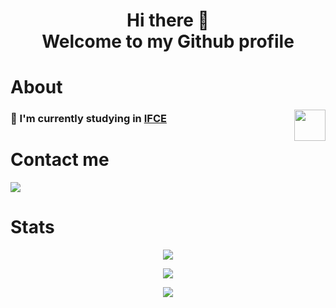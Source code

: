 <h1 align=center>Hi there 👋 <br/> Welcome to my Github profile </h1>

# About

<img  align="right" width="50" height="auto" src="https://media3.giphy.com/media/v1.Y2lkPTc5MGI3NjExMHVnaHdwbG12dnAzdWI4dG9xODI2MndoenYwZ2V4cGlvcW12azVoYiZlcD12MV9pbnRlcm5hbF9naWZfYnlfaWQmY3Q9cw/0Gn3SjODrZCyi6qCsp/giphy.webp">

### 🔭 I'm currently studying in [IFCE](https://ifce.edu.br/maracanau)


<h1 align=start>Contact me</h1>
<p>
  <!---Linkedin Badge-->
    <a href="[https://www.linkedin.com/in/josinaldo-j%C3%BAnior/](https://www.linkedin.com/in/lucas-dos-santos-barboza-006918184/)" target="_blank"><img src="https://img.shields.io/badge/-Linkedin-0077B5?style=flat-square&logo=Linkedin&logoColor=white&link=https://www.linkedin.com/in/josinaldo-j%C3%BAnior/"/></a>
</p>

<h1 align=start>Stats</h1>

<p align=center> <a href="#"><img src="https://github-profile-trophy.vercel.app/?username=luccon&theme=dracula"/></a></p>
<p align=center> <a href="#"><img src="https://github-readme-stats.vercel.app/api?username=luccon&show_icons=true&theme=dracula" /></a> </p>
<p align=center> <a href="#"><img src="https://github-readme-stats.vercel.app/api/top-langs/?username=luccon&layout=compact&theme=dracula" /></a>
